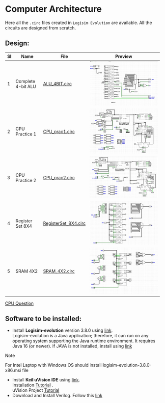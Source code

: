 # Computer Architecture
Here all the `.circ` files created in `Logisim Evolution` are available. All the circuits are designed from scratch.<br>
## Design:
| SI | Name | File | Preview |
|---|---|---|---|
| 1 | Complete 4-bit ALU | [ALU_4BIT.circ](https://github.com/Tanvir-Mahamood/Computer-Architecture/blob/main/ALU_4BIT.circ) | ![alt text](https://github.com/Tanvir-Mahamood/Computer-Architecture/blob/main/Architecture/ALU/alu.jpg) |
| 2 | CPU Practice 1 | [CPU_prac1.circ](https://github.com/Tanvir-Mahamood/Computer-Architecture/blob/main/CPU_prac1.circ) | ![alt text](https://github.com/Tanvir-Mahamood/Computer-Architecture/blob/main/Architecture/cpu1/cpu1.jpg) |
| 3 | CPU Practice 2 | [CPU_prac2.circ](https://github.com/Tanvir-Mahamood/Computer-Architecture/blob/main/CPU_prac2.circ) | ![alt text](https://github.com/Tanvir-Mahamood/Computer-Architecture/blob/main/Architecture/cpu2/cpu2.jpg) |
| 4 | Register Set 8X4 | [RegisterSet_8X4.circ](https://github.com/Tanvir-Mahamood/Computer-Architecture/blob/main/RegisterSet_8X4.circ) | ![alt text](https://github.com/Tanvir-Mahamood/Computer-Architecture/blob/main/Architecture/rf8X4.jpg) |
| 5 | SRAM 4X2 | [SRAM_4X2.circ](https://github.com/Tanvir-Mahamood/Computer-Architecture/blob/main/SRAM_4X2.circ) | ![alt text](https://github.com/Tanvir-Mahamood/Computer-Architecture/blob/main/Architecture/sram4X2.jpg) |

[CPU Question](https://docs.google.com/document/d/1QAxX_nC_oK-EPebPyeNBcyt8JHZ8gJWBkOBG93cyLCc/edit?usp=sharing)

## Software to be installed:
- Install **Logisim-evolution** version 3.8.0 using [link](https://github.com/logisim-evolution/logisim-evolution/releases). <br>
Logisim-evolution is a Java application; therefore, it can run on any operating system supporting the Java runtime environment. 
It requires Java 16 (or newer). If JAVA is not installed, install using [link](https://www.oracle.com/java/technologies/downloads/)
> [!NOTE]
>  For Intel Laptop with Windows OS should install logisim-evolution-3.8.0-x86.msi file
- Install **Keil uVision IDE** using [link](https://www.keil.com/demo/eval/arm.htm). <br> Installation [Tutorial](https://www.youtube.com/watch?v=buQtJjgw2pE) .<br>
uVision Project [Tutorial](https://www.labs.cs.uregina.ca/301/ARM/lecture.php)
- Download and Install Verilog. Follow this [link](https://github.com/Tanvir-Mahamood/Circuit-Design/blob/main/README.md#Verilog)

